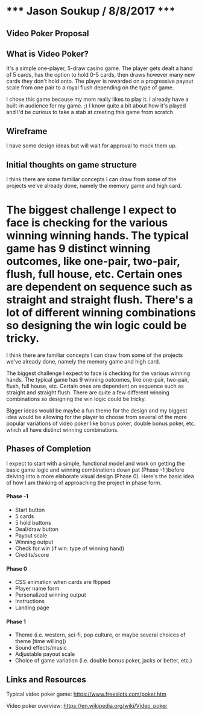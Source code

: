 # *** Jason Soukup / 8/8/2017 ***

## Video Poker Proposal

## What is Video Poker?

It's a simple one-player, 5-draw casino game. The player gets dealt a hand of 5 cards, has the option to hold 0-5 cards, then draws however many new cards they don't hold onto. The player is rewarded on a progressive payout scale from one pair to a royal flush depending on the type of game.

I chose this game because my mom really likes to play it. I already have a built-in audience for my game. ;) I know quite a bit about how it's played and I'd be curious to take a stab at creating this game from scratch. 

## Wireframe

I have some design ideas but will wait for approval to mock them up.

## Initial thoughts on game structure

I think there are some familiar concepts I can draw from some of the projects we've already done, namely the memory game and high card.

The biggest challenge I expect to face is checking for the various winning winning hands. The typical game has 9 distinct winning outcomes, like one-pair, two-pair, flush, full house, etc. Certain ones are dependent on sequence such as straight and straight flush. There's a lot of different winning combinations so designing the win logic could be tricky. 
=======
I think there are familiar concepts I can draw from some of the projects we've already done, namely the memory game and high card.

The biggest challenge I expect to face is checking for the various winning hands. The typical game has 9 winning outcomes, like one-pair, two-pair, flush, full house, etc. Certain ones are dependent on sequence such as straight and straight flush. There are quite a few different winning combinations so designing the win logic could be tricky. 

Bigger ideas would be maybe a fun theme for the design and my biggest idea would be allowing for the player to choose from several of the more popular variations of video poker like bonus poker, double bonus poker, etc. which all have distinct winning combinations.

## Phases of Completion

I expect to start with a simple, functional model and work on getting the basic game logic and winning combinations down pat (Phase -1 )before delving into a more elaborate visual design (Phase 0). Here's the basic idea of how I am thinking of approaching the project in phase form.

#### Phase -1
- Start button 
- 5 cards
- 5 hold buttons
- Deal/draw button
- Payout scale
- Winning output
- Check for win (if win: type of winning hand)
- Credits/score

#### Phase 0
- CSS animation when cards are flipped
- Player name form
- Personalized winning output
- Instructions
- Landing page 

#### Phase 1
- Theme (i.e. western, sci-fi, pop culture, or maybe several choices of theme [time willing])
- Sound effects/music
- Adjustable payout scale
- Choice of game variation (i.e. double bonus poker, jacks or better, etc.)

## Links and Resources

Typical video poker game: https://www.freeslots.com/poker.htm

Video poker overview: https://en.wikipedia.org/wiki/Video_poker
